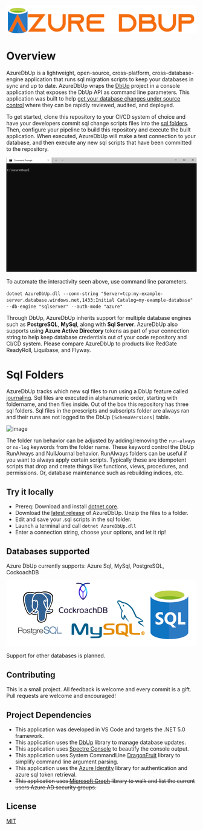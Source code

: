 ![Azure DbUp Logo](./img/AzureDbUp-logo.png)

# Overview

AzureDbUp is a lightweight, open-source, cross-platform, cross-database-engine application that runs sql migration scripts to keep your databases in sync and up to date.  AzureDbUp wraps the [DbUp](https://github.com/DbUp/DbUp) project in a console application that exposes the DbUp API as command line parameters.  This application was built to help [get your database changes under source control](https://blog.codinghorror.com/get-your-database-under-version-control/) where they can be rapidly reviewed, audited, and deployed. 

To get started, clone this repository to your CI/CD system of choice and have your developers commit sql change scripts files into the [sql folders](https://github.com/TroyWitthoeft/AzureDbUp/tree/main/sql).  Then, configure your pipeline to build this repository and execute the built application. When executed, AzureDbUp will make a test connection to your database, and then execute any new sql scripts that have been committed to the repository.  

 ![Azure DbUp demo](./img/AzureDbUp-demo.gif)

To automate the interactivity seen above, use command line parameters.

`dotnet AzureDbUp.dll --conn-string "Server=tcp:my-example-server.database.windows.net,1433;Initial Catalog=my-example-database" --db-engine "sqlserver" --auth-mode "azure"`

Through DbUp, AzureDbUp inherits support for multiple database engines such as **PostgreSQL**, **MySql**, along with **Sql Server**.  AzureDbUp also supports using **Azure Active Directory** tokens as part of your connection string to help keep database credentials out of your code repository and CI/CD system.   Please compare AzureDbUp to products like RedGate ReadyRoll, Liquibase, and Flyway.  


# Sql Folders

AzureDbUp tracks which new sql files to run using a DbUp feature called [journaling](https://dbup.readthedocs.io/en/latest/more-info/journaling/).  Sql files are executed in alphanumeric order, starting with foldername, and then files inside.  Out of the box this repository has three sql folders.  Sql files in the prescripts and subscripts folder are always ran and their runs are not logged to the DbUp `[SchemaVersions]` table.

![image](https://user-images.githubusercontent.com/1102958/147772108-a516e018-482f-4de2-b3e9-3e6daddbcf06.png)

The folder run behavior can be adjusted by adding/removing the `run-always` or `no-log` keywords from the folder name.  These keyword control the DbUp RunAlways and NullJournal behavior. RunAlways folders can be useful if you want to always apply certain scripts. Typically these are idempotent scripts that drop and create things like functions, views, procedures, and permissions. Or, database maintenance such as rebuilding indices, etc. 


## Try it locally
 - Prereq: Download and install [dotnet core](https://dotnet.microsoft.com/download).
 - Download the [latest release](https://github.com/TroyWitthoeft/AzureDbUp/releases/download/release-latest/release-latest.zip) of AzureDbUp. Unzip the files to a folder.
 - Edit and save your .sql scripts in the sql folder. 
 - Launch a terminal and call `dotnet AzureDbUp.dll`
 - Enter a connection string, choose your options, and let it rip!

## Databases supported

Azure DbUp currently supports: Azure Sql, MySql, PostgreSQL, CockoachDB 

![Azure DbUp databases](./img/AzureDbUp-databases.png)

Support for other databases is planned. 

## Contributing

This is a small project.  All feedback is welcome and every commit is a gift.  Pull requests are welcome and encouraged! 

## Project Dependencies

 - This application was developed in VS Code and targets the .NET 5.0 framework.
 - This application uses the [DbUp](https://dbup.readthedocs.io/) library to manage database updates. 
 - This application uses [Spectre Console](https://github.com/spectreconsole/spectre.console) to beautify the console output.
 - This application uses System CommandLine [DragonFruit](https://github.com/dotnet/command-line-api/wiki) library to simplify command line argument parsing.
 - This application uses the [Azure Identity](https://github.com/Azure/azure-sdk-for-net/blob/main/sdk/identity/Azure.Identity/README.md) library for authentication and azure sql token retrieval.
 - ~~This application uses [Microsoft Graph](https://docs.microsoft.com/en-us/graph/overview) library to walk and list the current users Azure AD security groups.~~


## License
[MIT](https://choosealicense.com/licenses/mit/)
